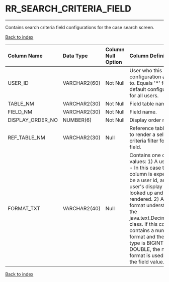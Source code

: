 # RR_SEARCH_CRITERIA_FIELD

---

Contains search criteria field configurations for the case search screen.

[Back to index](./index.md)

| Column Name      | Data Type    | Column Null Option   | Column Definition                                                                                                                                                                                                                                                                                                                                                  |
|:-----------------|:-------------|:---------------------|:-------------------------------------------------------------------------------------------------------------------------------------------------------------------------------------------------------------------------------------------------------------------------------------------------------------------------------------------------------------------|
| USER_ID          | VARCHAR2(60) | Not Null             | User who this configuration applies to. Equals '*' for the default configuration for all users.                                                                                                                                                                                                                                                                    |
| TABLE_NM         | VARCHAR2(30) | Not Null             | Field table name.                                                                                                                                                                                                                                                                                                                                                  |
| FIELD_NM         | VARCHAR2(30) | Not Null             | Field name.                                                                                                                                                                                                                                                                                                                                                        |
| DISPLAY_ORDER_NO | NUMBER(6)    | Not Null             | Display order number.                                                                                                                                                                                                                                                                                                                                              |
| REF_TABLE_NM     | VARCHAR2(30) | Null                 | Reference table name to render a selection list criteria filter for the field.                                                                                                                                                                                                                                                                                     |
| FORMAT_TXT       | VARCHAR2(40) | Null                 | Contains one of two values: 1) A user_name - In this case the column is expected to be a user id, and that user's display name is looked up and rendered. 2) A number format understood by the java.text.DecimalFormat class. If this column contains a number format and the field type is BIGINT or DOUBLE, the number format is used to render the field value. |

[Back to index](./index.md)